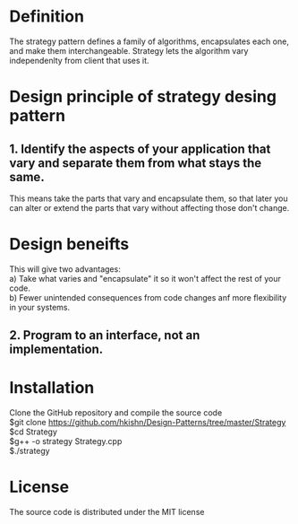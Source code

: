 # Definition
The strategy pattern defines a family of algorithms, encapsulates each one, and make them interchangeable.
Strategy lets the algorithm vary independenlty from client that uses it.

# Design principle of strategy desing pattern
## 1. Identify the aspects of your application that vary and separate them from what stays the same.
This means take the parts that vary and encapsulate them, so that later you can alter or extend the parts that vary without affecting those don't change.

# Design beneifts
This will give two advantages:<br/>
a) Take what varies and "encapsulate" it so it won't affect the rest of your code.<br/>
b) Fewer unintended consequences from code changes anf more flexibility in your systems.<br/>

## 2. Program to an interface, not an implementation.

# Installation
Clone the GitHub repository and compile the source code<br/>
$git clone https://github.com/hkishn/Design-Patterns/tree/master/Strategy<br/>
$cd Strategy<br/>
$g++ -o strategy Strategy.cpp<br/>
$./strategy<br/>

# License
The source code is distributed under the MIT license
